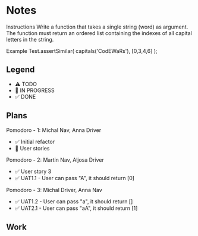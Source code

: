 # Notes

Instructions
Write a function that takes a single string (word) as argument. The function must return an ordered list containing the indexes of all capital letters in the string.

Example
Test.assertSimilar( capitals('CodEWaRs'), [0,3,4,6] );

## Legend
- ⚠ TODO
- 🚧 IN PROGRESS
- ✅ DONE

## Plans

Pomodoro - 1: Michal Nav, Anna Driver
- ✅ Initial refactor
- 🚧 User stories

Pomodoro - 2: Martin Nav, Aljosa Driver
- ✅ User story 3
- ✅ UAT1.1 - User can pass "A", it should return [0]

Pomodoro - 3: Michal Driver, Anna Nav
- ✅ UAT1.2 - User can pass "a", it should return []
- ✅ UAT2.1 - User can pass "aA", it should return [1]

## Work

